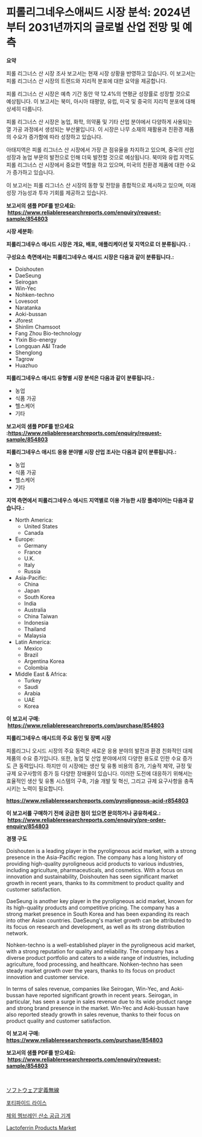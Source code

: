 <p><h1>피롤리그네우스애씨드 시장 분석: 2024년부터 2031년까지의 글로벌 산업 전망 및 예측</h1></p><p><strong>요약</strong></p>
<p><p>피롤 리그너스 산 시장 조사 보고서는 현재 시장 상황을 반영하고 있습니다. 이 보고서는 피롤 리그너스 산 시장의 트렌드와 지리적 분포에 대한 요약을 제공합니다. </p><p>피롤 리그너스 산 시장은 예측 기간 동안 약 12.4%의 연평균 성장률로 성장할 것으로 예상됩니다. 이 보고서는 북미, 아시아 태평양, 유럽, 미국 및 중국의 지리적 분포에 대해 상세히 다룹니다.</p><p>피롤 리그너스 산 시장은 농업, 화학, 의약품 및 기타 산업 분야에서 다양하게 사용되는 열 가공 과정에서 생성되는 부산물입니다. 이 시장은 나무 소재의 재활용과 친환경 제품의 수요가 증가함에 따라 성장하고 있습니다.</p><p>아태지역은 피롤 리그너스 산 시장에서 가장 큰 점유율을 차지하고 있으며, 중국의 산업 성장과 농업 부문의 발전으로 인해 더욱 발전할 것으로 예상됩니다. 북미와 유럽 지역도 피롤 리그너스 산 시장에서 중요한 역할을 하고 있으며, 미국의 친환경 제품에 대한 수요가 증가하고 있습니다.</p><p>이 보고서는 피롤 리그너스 산 시장의 동향 및 전망을 종합적으로 제시하고 있으며, 미래 성장 가능성과 투자 기회를 제공하고 있습니다.</p></p>
<p><strong>보고서의 샘플 PDF를 받으세요: &nbsp;<a href="https://www.reliableresearchreports.com/enquiry/request-sample/854803">https://www.reliableresearchreports.com/enquiry/request-sample/854803</a></strong></p>
<p><strong>시장 세분화:</strong></p>
<p><strong> 피롤리그네우스 애시드 시장은 개요, 배포, 애플리케이션 및 지역으로 더 분류됩니다. :</strong></p>
<p><strong>구성요소 측면에서는 피롤리그네우스 애시드 시장은 다음과 같이 분류됩니다.:</strong></p>
<p><ul><li>Doishouten</li><li>DaeSeung</li><li>Seirogan</li><li>Win-Yec</li><li>Nohken-techno</li><li>Lovesoot</li><li>Naratanka</li><li>Aoki-bussan</li><li>Jforest</li><li>Shinlim Chamsoot</li><li>Fang Zhou Bio-technology</li><li>Yixin Bio-energy</li><li>Longquan A&I Trade</li><li>Shenglong</li><li>Tagrow</li><li>Huazhuo</li></ul></p>
<p><strong> 피롤리그네우스 애시드 유형별 시장 분석은 다음과 같이 분류됩니다.:</strong></p>
<p><ul><li>농업</li><li>식품 가공</li><li>헬스케어</li><li>기타</li></ul></p>
<p><strong>보고서의 샘플 PDF를 받으세요 :<a href="https://www.reliableresearchreports.com/enquiry/request-sample/854803">https://www.reliableresearchreports.com/enquiry/request-sample/854803</a></strong></p>
<p><strong> 피롤리그네우스 애시드 응용 분야별 시장 산업 조사는 다음과 같이 분류됩니다.:</strong></p>
<p><ul><li>농업</li><li>식품 가공</li><li>헬스케어</li><li>기타</li></ul></p>
<p><strong>지역 측면에서 피롤리그네우스 애시드 지역별로 이용 가능한 시장 플레이어는 다음과 같습니다.:</strong></p>
<p><ul>
    <li>
        North America:
        <ul>
            <li>United States</li>
            <li>Canada</li>
        </ul>
    </li>
    <li>
        Europe:
        <ul>
            <li>Germany</li>
            <li>France</li>
            <li>U.K.</li>
            <li>Italy</li>
            <li>Russia</li>
        </ul>
    </li>
    <li>
        Asia-Pacific:
        <ul>
            <li>China</li>
            <li>Japan</li>
            <li>South Korea</li>
            <li>India</li>
            <li>Australia</li>
            <li>China Taiwan</li>
            <li>Indonesia</li>
            <li>Thailand</li>
            <li>Malaysia</li>
        </ul>
    </li>
    <li>
        Latin America:
        <ul>
            <li>Mexico</li>
            <li>Brazil</li>
            <li>Argentina Korea</li>
            <li>Colombia</li>
        </ul>
    </li>
    <li>
        Middle East & Africa:
        <ul>
            <li>Turkey</li>
            <li>Saudi</li>
            <li>Arabia</li>
            <li>UAE</li>
            <li>Korea</li>
        </ul>
    </li>
    </ul></p>
<p><strong>이 보고서 구매: &nbsp;<a href="https://www.reliableresearchreports.com/purchase/854803">https://www.reliableresearchreports.com/purchase/854803</a></strong></p>
<p><strong>피롤리그네우스 애시드의 주요 동인 및 장벽 시장</strong></p>
<p><p>피롤리그니 오시드 시장의 주요 동력은 새로운 응용 분야의 발전과 환경 친화적인 대체 제품의 수요 증가입니다. 또한, 농업 및 산업 분야에서의 다양한 용도로 인한 수요 증가도 큰 동력입니다. 하지만 이 시장에는 생산 및 유통 비용의 증가, 기술적 제약, 규정 및 규제 요구사항의 증가 등 다양한 장애물이 있습니다. 이러한 도전에 대응하기 위해서는 효율적인 생산 및 유통 시스템의 구축, 기술 개발 및 혁신, 그리고 규제 요구사항을 충족시키는 노력이 필요합니다.</p></p>
<p><strong><a href="https://www.reliableresearchreports.com/pyroligneous-acid-r854803">https://www.reliableresearchreports.com/pyroligneous-acid-r854803</a></strong></p>
<p><strong>이 보고서를 구매하기 전에 궁금한 점이 있으면 문의하거나 공유하세요.: &nbsp;<a href="https://www.reliableresearchreports.com/enquiry/pre-order-enquiry/854803">https://www.reliableresearchreports.com/enquiry/pre-order-enquiry/854803</a></strong></p>
<p><strong>경쟁 구도</strong></p>
<p><p>Doishouten is a leading player in the pyroligneous acid market, with a strong presence in the Asia-Pacific region. The company has a long history of providing high-quality pyroligneous acid products to various industries, including agriculture, pharmaceuticals, and cosmetics. With a focus on innovation and sustainability, Doishouten has seen significant market growth in recent years, thanks to its commitment to product quality and customer satisfaction.</p><p>DaeSeung is another key player in the pyroligneous acid market, known for its high-quality products and competitive pricing. The company has a strong market presence in South Korea and has been expanding its reach into other Asian countries. DaeSeung's market growth can be attributed to its focus on research and development, as well as its strong distribution network.</p><p>Nohken-techno is a well-established player in the pyroligneous acid market, with a strong reputation for quality and reliability. The company has a diverse product portfolio and caters to a wide range of industries, including agriculture, food processing, and healthcare. Nohken-techno has seen steady market growth over the years, thanks to its focus on product innovation and customer service.</p><p>In terms of sales revenue, companies like Seirogan, Win-Yec, and Aoki-bussan have reported significant growth in recent years. Seirogan, in particular, has seen a surge in sales revenue due to its wide product range and strong brand presence in the market. Win-Yec and Aoki-bussan have also reported steady growth in sales revenue, thanks to their focus on product quality and customer satisfaction.</p></p>
<p><strong>이 보고서 구매: &nbsp; <a href="https://www.reliableresearchreports.com/purchase/854803">https://www.reliableresearchreports.com/purchase/854803</a></strong></p>
<p><strong>보고서의 샘플 PDF를 받으세요: &nbsp;<a href="https://www.reliableresearchreports.com/enquiry/request-sample/854803">https://www.reliableresearchreports.com/enquiry/request-sample/854803</a></strong><strong></strong></p>
<p>&nbsp;</p>
<p><p><a href="https://github.com/oqxogxyvqe90775/Market-Research-Report-List-1/blob/main/856939618050.md">ソフトウェア定義無線</a></p><p><a href="https://medium.com/@honeypie6456/%EA%B0%95%ED%99%94%EB%90%9C-%EC%8C%80-%EC%8B%9C%EC%9E%A5-%EA%B7%9C%EB%AA%A8-cagr-%ED%8A%B8%EB%A0%8C%EB%93%9C-2024-2030-f67cfb36a9f5">포티파이드 라이스</a></p><p><a href="https://medium.com/@carlosrtzkzhj/%EC%99%B8%EB%B6%80%EB%A7%89-%EC%82%B0%EC%86%8C%ED%88%AC%EC%97%AC-%EA%B8%B0%EA%B3%84-%EC%8B%9C%EC%9E%A5-%EC%A7%80%ED%91%9C-%ED%95%B4%EC%84%9D-%EC%8B%9C%EC%9E%A5-%EC%A0%90%EC%9C%A0%EC%9C%A8-%ED%8A%B8%EB%A0%8C%EB%93%9C-%EB%B0%8F-%EC%84%B1%EC%9E%A5-%EC%96%91%EC%83%81-a7d3f1bd844b">체외 멤브레인 산소 공급 기계</a></p><p><a href="https://github.com/lataunyatinikmelvin59ilbd0dv/Market-Research-Report-List-1/blob/main/lactoferrin-products-market.md">Lactoferrin Products Market</a></p></p>
